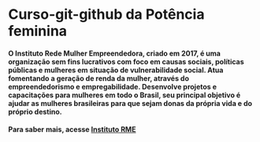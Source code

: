 # Curso-git-github da Potência feminina 

####  **O Instituto Rede Mulher Empreendedora,** criado em 2017, é uma organização sem fins lucrativos com foco em causas sociais, políticas públicas e mulheres em situação de vulnerabilidade social. Atua fomentando a geração de renda da mulher, através do empreendedorismo e empregabilidade. Desenvolve projetos e capacitações para mulheres em todo o Brasil, seu principal objetivo é ajudar as mulheres brasileiras para que sejam donas da própria vida e do próprio destino.

#### Para saber mais, acesse  [Instituto RME](https://potenciafeminina.myedools.com/)


